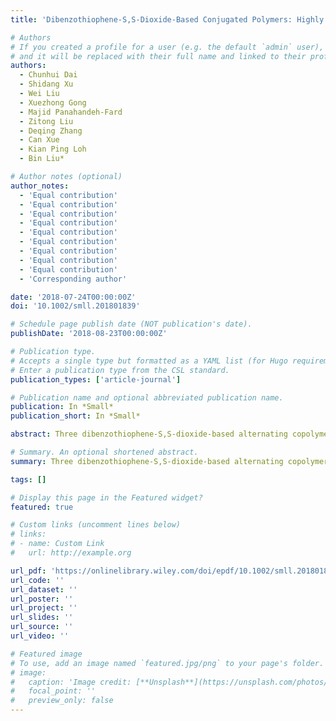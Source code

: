 ```yaml
---
title: 'Dibenzothiophene-S,S-Dioxide-Based Conjugated Polymers: Highly Efficient Photocatalyts for Hydrogen Production from Water under Visible Light'

# Authors
# If you created a profile for a user (e.g. the default `admin` user), write the username (folder name) here
# and it will be replaced with their full name and linked to their profile.
authors:
  - Chunhui Dai
  - Shidang Xu
  - Wei Liu
  - Xuezhong Gong
  - Majid Panahandeh-Fard
  - Zitong Liu
  - Deqing Zhang
  - Can Xue
  - Kian Ping Loh
  - Bin Liu*

# Author notes (optional)
author_notes:
  - 'Equal contribution'
  - 'Equal contribution'
  - 'Equal contribution'
  - 'Equal contribution'
  - 'Equal contribution'
  - 'Equal contribution'
  - 'Equal contribution'
  - 'Equal contribution'
  - 'Equal contribution'
  - 'Corresponding author'

date: '2018-07-24T00:00:00Z'
doi: '10.1002/smll.201801839'

# Schedule page publish date (NOT publication's date).
publishDate: '2018-08-23T00:00:00Z'

# Publication type.
# Accepts a single type but formatted as a YAML list (for Hugo requirements).
# Enter a publication type from the CSL standard.
publication_types: ['article-journal']

# Publication name and optional abbreviated publication name.
publication: In *Small*
publication_short: In *Small*

abstract: Three dibenzothiophene-S,S-dioxide-based alternating copolymers were synthesized by facile Suzuki polymerization for visible light–responsive hydrogen production from water (> 420 nm). Without addition of any cocatalyst, FluPh2-SO showed a photocatalytic efficiency of 3.48 mmol h−1 g−1, while a larger hydrogen evolution rate (HER) of 4.74 mmol h−1 g−1 was achieved for Py-SO, which was ascribed to the improved coplanarity of the polymer that facilitated both intermolecular packing and charge transport. To minimize the possible steric hindrance of FluPh2-SO by replacing 9,9′-diphenylfluorene with fluorene, Flu-SO exhibited a more red-shifted absorption than FluPh2-SO and yielded the highest HER of 5.04 mmol h−1 g−1. This work highlights the potential of dibenzothiophene-S,S-dioxide as a versatile building block and the rational design strategy for achieving high photocatalytic efficiency.

# Summary. An optional shortened abstract.
summary: Three dibenzothiophene-S,S-dioxide-based alternating copolymers were synthesized by facile Suzuki polymerization for visible light–responsive hydrogen production from water (> 420 nm). Without addition of any cocatalyst, FluPh2-SO showed a photocatalytic efficiency of 3.48 mmol h−1 g−1, while a larger hydrogen evolution rate (HER) of 4.74 mmol h−1 g−1 was achieved for Py-SO, which was ascribed to the improved coplanarity of the polymer that facilitated both intermolecular packing and charge transport. To minimize the possible steric hindrance of FluPh2-SO by replacing 9,9′-diphenylfluorene with fluorene, Flu-SO exhibited a more red-shifted absorption than FluPh2-SO and yielded the highest HER of 5.04 mmol h−1 g−1. This work highlights the potential of dibenzothiophene-S,S-dioxide as a versatile building block and the rational design strategy for achieving high photocatalytic efficiency.

tags: []

# Display this page in the Featured widget?
featured: true

# Custom links (uncomment lines below)
# links:
# - name: Custom Link
#   url: http://example.org

url_pdf: 'https://onlinelibrary.wiley.com/doi/epdf/10.1002/smll.201801839?saml_referrer'
url_code: ''
url_dataset: ''
url_poster: ''
url_project: ''
url_slides: ''
url_source: ''
url_video: ''

# Featured image
# To use, add an image named `featured.jpg/png` to your page's folder.
# image:
#   caption: 'Image credit: [**Unsplash**](https://unsplash.com/photos/pLCdAaMFLTE)'
#   focal_point: ''
#   preview_only: false
---
```

